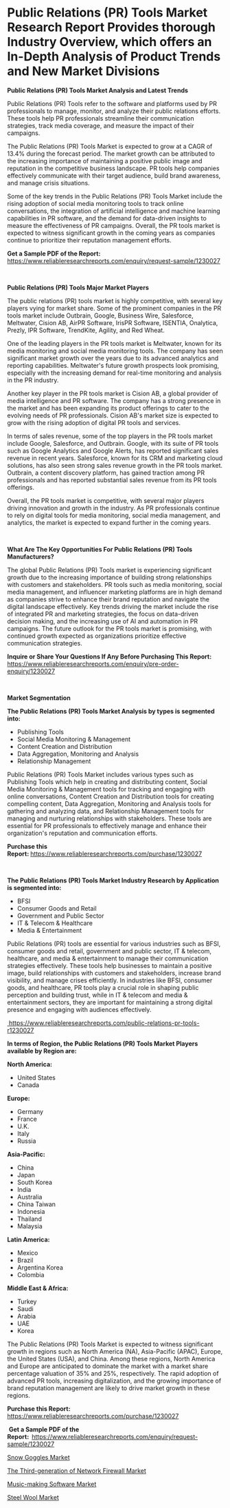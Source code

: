 <p><h1>Public Relations (PR) Tools Market Research Report Provides thorough Industry Overview, which offers an In-Depth Analysis of Product Trends and New Market Divisions</h1></p><p><strong>Public Relations (PR) Tools Market Analysis and Latest Trends</strong></p>
<p><p>Public Relations (PR) Tools refer to the software and platforms used by PR professionals to manage, monitor, and analyze their public relations efforts. These tools help PR professionals streamline their communication strategies, track media coverage, and measure the impact of their campaigns.</p><p>The Public Relations (PR) Tools Market is expected to grow at a CAGR of 13.4% during the forecast period. The market growth can be attributed to the increasing importance of maintaining a positive public image and reputation in the competitive business landscape. PR tools help companies effectively communicate with their target audience, build brand awareness, and manage crisis situations.</p><p>Some of the key trends in the Public Relations (PR) Tools Market include the rising adoption of social media monitoring tools to track online conversations, the integration of artificial intelligence and machine learning capabilities in PR software, and the demand for data-driven insights to measure the effectiveness of PR campaigns. Overall, the PR tools market is expected to witness significant growth in the coming years as companies continue to prioritize their reputation management efforts.</p></p>
<p><strong>Get a Sample PDF of the Report:&nbsp;</strong> <a href="https://www.reliableresearchreports.com/enquiry/request-sample/1230027">https://www.reliableresearchreports.com/enquiry/request-sample/1230027</a></p>
<p>&nbsp;</p>
<p><strong>Public Relations (PR) Tools Major Market Players</strong></p>
<p><p>The public relations (PR) tools market is highly competitive, with several key players vying for market share. Some of the prominent companies in the PR tools market include Outbrain, Google, Business Wire, Salesforce, Meltwater, Cision AB, AirPR Software, IrisPR Software, ISENTIA, Onalytica, Prezly, IPR Software, TrendKite, Agility, and Red Wheat.</p><p>One of the leading players in the PR tools market is Meltwater, known for its media monitoring and social media monitoring tools. The company has seen significant market growth over the years due to its advanced analytics and reporting capabilities. Meltwater's future growth prospects look promising, especially with the increasing demand for real-time monitoring and analysis in the PR industry.</p><p>Another key player in the PR tools market is Cision AB, a global provider of media intelligence and PR software. The company has a strong presence in the market and has been expanding its product offerings to cater to the evolving needs of PR professionals. Cision AB's market size is expected to grow with the rising adoption of digital PR tools and services.</p><p>In terms of sales revenue, some of the top players in the PR tools market include Google, Salesforce, and Outbrain. Google, with its suite of PR tools such as Google Analytics and Google Alerts, has reported significant sales revenue in recent years. Salesforce, known for its CRM and marketing cloud solutions, has also seen strong sales revenue growth in the PR tools market. Outbrain, a content discovery platform, has gained traction among PR professionals and has reported substantial sales revenue from its PR tools offerings.</p><p>Overall, the PR tools market is competitive, with several major players driving innovation and growth in the industry. As PR professionals continue to rely on digital tools for media monitoring, social media management, and analytics, the market is expected to expand further in the coming years.</p></p>
<p>&nbsp;</p>
<p><strong>What Are The Key Opportunities For Public Relations (PR) Tools Manufacturers?</strong></p>
<p><p>The global Public Relations (PR) Tools market is experiencing significant growth due to the increasing importance of building strong relationships with customers and stakeholders. PR tools such as media monitoring, social media management, and influencer marketing platforms are in high demand as companies strive to enhance their brand reputation and navigate the digital landscape effectively. Key trends driving the market include the rise of integrated PR and marketing strategies, the focus on data-driven decision making, and the increasing use of AI and automation in PR campaigns. The future outlook for the PR tools market is promising, with continued growth expected as organizations prioritize effective communication strategies.</p></p>
<p><strong>Inquire or Share Your Questions If Any Before Purchasing This Report:</strong> <a href="https://www.reliableresearchreports.com/enquiry/pre-order-enquiry/1230027">https://www.reliableresearchreports.com/enquiry/pre-order-enquiry/1230027</a></p>
<p>&nbsp;</p>
<p><strong>Market Segmentation</strong></p>
<p><strong>The Public Relations (PR) Tools Market Analysis by types is segmented into:</strong></p>
<p><ul><li>Publishing Tools</li><li>Social Media Monitoring & Management</li><li>Content Creation and Distribution</li><li>Data Aggregation, Monitoring and Analysis</li><li>Relationship Management</li></ul></p>
<p><p>Public Relations (PR) Tools Market includes various types such as Publishing Tools which help in creating and distributing content, Social Media Monitoring & Management tools for tracking and engaging with online conversations, Content Creation and Distribution tools for creating compelling content, Data Aggregation, Monitoring and Analysis tools for gathering and analyzing data, and Relationship Management tools for managing and nurturing relationships with stakeholders. These tools are essential for PR professionals to effectively manage and enhance their organization's reputation and communication efforts.</p></p>
<p><strong>Purchase this Report:&nbsp;</strong><a href="https://www.reliableresearchreports.com/purchase/1230027">https://www.reliableresearchreports.com/purchase/1230027</a></p>
<p>&nbsp;</p>
<p><strong>The Public Relations (PR) Tools Market Industry Research by Application is segmented into:</strong></p>
<p><ul><li>BFSI</li><li>Consumer Goods and Retail</li><li>Government and Public Sector</li><li>IT & Telecom & Healthcare</li><li>Media & Entertainment</li></ul></p>
<p><p>Public Relations (PR) tools are essential for various industries such as BFSI, consumer goods and retail, government and public sector, IT & telecom, healthcare, and media & entertainment to manage their communication strategies effectively. These tools help businesses to maintain a positive image, build relationships with customers and stakeholders, increase brand visibility, and manage crises efficiently. In industries like BFSI, consumer goods, and healthcare, PR tools play a crucial role in shaping public perception and building trust, while in IT & telecom and media & entertainment sectors, they are important for maintaining a strong digital presence and engaging with audiences effectively.</p></p>
<p><a href="https://www.reliableresearchreports.com/public-relations-pr-tools-r1230027">&nbsp;https://www.reliableresearchreports.com/public-relations-pr-tools-r1230027</a></p>
<p><strong>In terms of Region, the Public Relations (PR) Tools Market Players available by Region are:</strong></p>
<p>
    <p> <strong> North America: </strong>
        <ul>
            <li>United States</li>
            <li>Canada</li>
        </ul>
        </p> 
    <p> <strong> Europe: </strong>
        <ul>
            <li>Germany</li>
            <li>France</li>
            <li>U.K.</li>
            <li>Italy</li>
            <li>Russia</li>
        </ul>
        </p> 
    <p> <strong> Asia-Pacific: </strong>
        <ul>
            <li>China</li>
            <li>Japan</li>
            <li>South Korea</li>
            <li>India</li>
            <li>Australia</li>
            <li>China Taiwan</li>
            <li>Indonesia</li>
            <li>Thailand</li>
            <li>Malaysia</li>
        </ul>
        </p> 
    <p> <strong> Latin America: </strong>
        <ul>
            <li>Mexico</li>
            <li>Brazil</li>
            <li>Argentina Korea</li>
            <li>Colombia</li>
        </ul>
        </p> 
    <p> <strong> Middle East & Africa: </strong>
        <ul>
            <li>Turkey</li>
            <li>Saudi</li>
            <li>Arabia</li>
            <li>UAE</li>
            <li>Korea</li>
        </ul>
    </p>
    </p>
<p><p>The Public Relations (PR) Tools Market is expected to witness significant growth in regions such as North America (NA), Asia-Pacific (APAC), Europe, the United States (USA), and China. Among these regions, North America and Europe are anticipated to dominate the market with a market share percentage valuation of 35% and 25%, respectively. The rapid adoption of advanced PR tools, increasing digitalization, and the growing importance of brand reputation management are likely to drive market growth in these regions.</p></p>
<p><strong>Purchase this Report: </strong><a href="https://www.reliableresearchreports.com/purchase/1230027">https://www.reliableresearchreports.com/purchase/1230027</a></p>
<p>&nbsp;<strong>Get a Sample PDF of the Report:&nbsp;&nbsp;</strong><a href="https://www.reliableresearchreports.com/enquiry/request-sample/1230027">https://www.reliableresearchreports.com/enquiry/request-sample/1230027</a></p>
<p><strong></strong></p>
<p><p><a href="https://medium.com/@carlahoustonh51/snow-goggles-industry-analysis-report-its-market-size-growing-with-a-cagr-of-10-3-84c312050b11">Snow Goggles Market</a></p><p><a href="https://github.com/jakobeblake56/Market-Research-Report-List-1/blob/main/the-third-generation-of-network-firewall-market.md">The Third-generation of Network Firewall Market</a></p><p><a href="https://github.com/josephpullman6599/Market-Research-Report-List-1/blob/main/music-making-software-market.md">Music-making Software Market</a></p><p><a href="https://medium.com/@millerjimk/steel-wool-market-size-growth-trends-statistics-forecasts-2024-2031-a81e5d6bce23">Steel Wool Market</a></p></p>